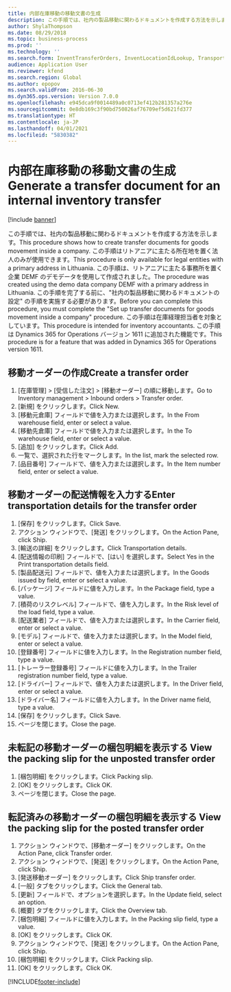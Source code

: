 ```yaml
---
title: 内部在庫移動の移動文書の生成
description: この手順では、社内の製品移動に関わるドキュメントを作成する方法を示します。
author: ShylaThompson
ms.date: 08/29/2018
ms.topic: business-process
ms.prod: ''
ms.technology: ''
ms.search.form: InventTransferOrders, InventLocationIdLookup, TransportationDocument, HcmWorkerLookUp, SrsReportViewerForm, InventTransferParmShip
audience: Application User
ms.reviewer: kfend
ms.search.region: Global
ms.author: epopov
ms.search.validFrom: 2016-06-30
ms.dyn365.ops.version: Version 7.0.0
ms.openlocfilehash: e945dca9f0014489a0c0713ef412b281357a276e
ms.sourcegitcommit: 0e8db169c3f90bd750826af76709ef5d621fd377
ms.translationtype: HT
ms.contentlocale: ja-JP
ms.lasthandoff: 04/01/2021
ms.locfileid: "5830382"
---
```

# <a name="generate-a-transfer-document-for-an-internal-inventory-transfer"></a><span data-ttu-id="b97d9-103">内部在庫移動の移動文書の生成</span><span class="sxs-lookup"><span data-stu-id="b97d9-103">Generate a transfer document for an internal inventory transfer</span></span>

[!include [banner](../../includes/banner.md)]

<span data-ttu-id="b97d9-104">この手順では、社内の製品移動に関わるドキュメントを作成する方法を示します。</span><span class="sxs-lookup"><span data-stu-id="b97d9-104">This procedure shows how to create transfer documents for goods movement inside a company.</span></span> <span data-ttu-id="b97d9-105">この手順はリトアニアに主たる所在地を置く法人のみが使用できます。</span><span class="sxs-lookup"><span data-stu-id="b97d9-105">This procedure is only available for legal entities with a primary address in Lithuania.</span></span> <span data-ttu-id="b97d9-106">この手順は、リトアニアに主たる事務所を置く企業 DEMF のデモデータを使用して作成されました。</span><span class="sxs-lookup"><span data-stu-id="b97d9-106">The procedure was created using the demo data company DEMF with a primary address in Lithuania.</span></span> <span data-ttu-id="b97d9-107">この手順を完了する前に、"社内の製品移動に関わるドキュメントの設定" の手順を実施する必要があります。</span><span class="sxs-lookup"><span data-stu-id="b97d9-107">Before you can complete this procedure, you must complete the "Set up transfer documents for goods movement inside a company" procedure.</span></span> <span data-ttu-id="b97d9-108">この手順は在庫経理担当者を対象としています。</span><span class="sxs-lookup"><span data-stu-id="b97d9-108">This procedure is intended for inventory accountants.</span></span> <span data-ttu-id="b97d9-109">この手順は Dynamics 365 for Operations バージョン 1611 に追加された機能です。</span><span class="sxs-lookup"><span data-stu-id="b97d9-109">This procedure is for a feature that was added in Dynamics 365 for Operations version 1611.</span></span>


## <a name="create-a-transfer-order"></a><span data-ttu-id="b97d9-110">移動オーダーの作成</span><span class="sxs-lookup"><span data-stu-id="b97d9-110">Create a transfer order</span></span>
1. <span data-ttu-id="b97d9-111">[在庫管理] > [受信した注文] > [移動オーダー] の順に移動します。</span><span class="sxs-lookup"><span data-stu-id="b97d9-111">Go to Inventory management > Inbound orders > Transfer order.</span></span>
2. <span data-ttu-id="b97d9-112">[新規] をクリックします。</span><span class="sxs-lookup"><span data-stu-id="b97d9-112">Click New.</span></span>
3. <span data-ttu-id="b97d9-113">[移動元倉庫] フィールドで値を入力または選択します。</span><span class="sxs-lookup"><span data-stu-id="b97d9-113">In the From warehouse field, enter or select a value.</span></span>
4. <span data-ttu-id="b97d9-114">[移動先倉庫] フィールドで値を入力または選択します。</span><span class="sxs-lookup"><span data-stu-id="b97d9-114">In the To warehouse field, enter or select a value.</span></span>
5. <span data-ttu-id="b97d9-115">[追加] をクリックします。</span><span class="sxs-lookup"><span data-stu-id="b97d9-115">Click Add.</span></span>
6. <span data-ttu-id="b97d9-116">一覧で、選択された行をマークします。</span><span class="sxs-lookup"><span data-stu-id="b97d9-116">In the list, mark the selected row.</span></span>
7. <span data-ttu-id="b97d9-117">[品目番号] フィールドで、値を入力または選択します。</span><span class="sxs-lookup"><span data-stu-id="b97d9-117">In the Item number field, enter or select a value.</span></span>

## <a name="enter-transportation-details-for-the-transfer-order"></a><span data-ttu-id="b97d9-118">移動オーダーの配送情報を入力する</span><span class="sxs-lookup"><span data-stu-id="b97d9-118">Enter transportation details for the transfer order</span></span>
1. <span data-ttu-id="b97d9-119">[保存] をクリックします。</span><span class="sxs-lookup"><span data-stu-id="b97d9-119">Click Save.</span></span>
2. <span data-ttu-id="b97d9-120">アクション ウィンドウで、[発送] をクリックします。</span><span class="sxs-lookup"><span data-stu-id="b97d9-120">On the Action Pane, click Ship.</span></span>
3. <span data-ttu-id="b97d9-121">[輸送の詳細] をクリックします。</span><span class="sxs-lookup"><span data-stu-id="b97d9-121">Click Transportation details.</span></span>
4. <span data-ttu-id="b97d9-122">[配送情報の印刷] フィールドで、[はい] を選択します。</span><span class="sxs-lookup"><span data-stu-id="b97d9-122">Select Yes in the Print transportation details field.</span></span>
5. <span data-ttu-id="b97d9-123">[製品配送元] フィールドで、値を入力または選択します。</span><span class="sxs-lookup"><span data-stu-id="b97d9-123">In the Goods issued by field, enter or select a value.</span></span>
6. <span data-ttu-id="b97d9-124">[パッケージ] フィールドに値を入力します。</span><span class="sxs-lookup"><span data-stu-id="b97d9-124">In the Package field, type a value.</span></span>
7. <span data-ttu-id="b97d9-125">[積荷のリスクレベル] フィールドで、値を入力します。</span><span class="sxs-lookup"><span data-stu-id="b97d9-125">In the Risk level of the load field, type a value.</span></span>
8. <span data-ttu-id="b97d9-126">[配送業者] フィールドで、値を入力または選択します。</span><span class="sxs-lookup"><span data-stu-id="b97d9-126">In the Carrier field, enter or select a value.</span></span>
9. <span data-ttu-id="b97d9-127">[モデル] フィールドで、値を入力または選択します。</span><span class="sxs-lookup"><span data-stu-id="b97d9-127">In the Model field, enter or select a value.</span></span>
10. <span data-ttu-id="b97d9-128">[登録番号] フィールドに値を入力します。</span><span class="sxs-lookup"><span data-stu-id="b97d9-128">In the Registration number field, type a value.</span></span>
11. <span data-ttu-id="b97d9-129">[トレーラー登録番号] フィールドに値を入力します。</span><span class="sxs-lookup"><span data-stu-id="b97d9-129">In the Trailer registration number field, type a value.</span></span>
12. <span data-ttu-id="b97d9-130">[ドライバー] フィールドで、値を入力または選択します。</span><span class="sxs-lookup"><span data-stu-id="b97d9-130">In the Driver field, enter or select a value.</span></span>
13. <span data-ttu-id="b97d9-131">[ドライバー名] フィールドに値を入力します。</span><span class="sxs-lookup"><span data-stu-id="b97d9-131">In the Driver name field, type a value.</span></span>
14. <span data-ttu-id="b97d9-132">[保存] をクリックします。</span><span class="sxs-lookup"><span data-stu-id="b97d9-132">Click Save.</span></span>
15. <span data-ttu-id="b97d9-133">ページを閉じます。</span><span class="sxs-lookup"><span data-stu-id="b97d9-133">Close the page.</span></span>

## <a name="view-the-packing-slip-for-the-unposted-transfer-order"></a><span data-ttu-id="b97d9-134">未転記の移動オーダーの梱包明細を表示する </span><span class="sxs-lookup"><span data-stu-id="b97d9-134">View the packing slip for the unposted transfer order</span></span>
1. <span data-ttu-id="b97d9-135">[梱包明細] をクリックします。</span><span class="sxs-lookup"><span data-stu-id="b97d9-135">Click Packing slip.</span></span>
2. <span data-ttu-id="b97d9-136">[OK] をクリックします。</span><span class="sxs-lookup"><span data-stu-id="b97d9-136">Click OK.</span></span>
3. <span data-ttu-id="b97d9-137">ページを閉じます。</span><span class="sxs-lookup"><span data-stu-id="b97d9-137">Close the page.</span></span>

## <a name="view-the-packing-slip-for-the-posted-transfer-order"></a><span data-ttu-id="b97d9-138">転記済みの移動オーダーの梱包明細を表示する </span><span class="sxs-lookup"><span data-stu-id="b97d9-138">View the packing slip for the posted transfer order</span></span>
1. <span data-ttu-id="b97d9-139">アクション ウィンドウで、[移動オーダー] をクリックします。</span><span class="sxs-lookup"><span data-stu-id="b97d9-139">On the Action Pane, click Transfer order.</span></span>
2. <span data-ttu-id="b97d9-140">アクション ウィンドウで、[発送] をクリックします。</span><span class="sxs-lookup"><span data-stu-id="b97d9-140">On the Action Pane, click Ship.</span></span>
3. <span data-ttu-id="b97d9-141">[発送移動オーダー] をクリックします。</span><span class="sxs-lookup"><span data-stu-id="b97d9-141">Click Ship transfer order.</span></span>
4. <span data-ttu-id="b97d9-142">[一般] タブをクリックします。</span><span class="sxs-lookup"><span data-stu-id="b97d9-142">Click the General tab.</span></span>
5. <span data-ttu-id="b97d9-143">[更新] フィールドで、オプションを選択します。</span><span class="sxs-lookup"><span data-stu-id="b97d9-143">In the Update field, select an option.</span></span>
6. <span data-ttu-id="b97d9-144">[概要] タブをクリックします。</span><span class="sxs-lookup"><span data-stu-id="b97d9-144">Click the Overview tab.</span></span>
7. <span data-ttu-id="b97d9-145">[梱包明細] フィールドに値を入力します。</span><span class="sxs-lookup"><span data-stu-id="b97d9-145">In the Packing slip field, type a value.</span></span>
8. <span data-ttu-id="b97d9-146">[OK] をクリックします。</span><span class="sxs-lookup"><span data-stu-id="b97d9-146">Click OK.</span></span>
9. <span data-ttu-id="b97d9-147">アクション ウィンドウで、[発送] をクリックします。</span><span class="sxs-lookup"><span data-stu-id="b97d9-147">On the Action Pane, click Ship.</span></span>
10. <span data-ttu-id="b97d9-148">[梱包明細] をクリックします。</span><span class="sxs-lookup"><span data-stu-id="b97d9-148">Click Packing slip.</span></span>
11. <span data-ttu-id="b97d9-149">[OK] をクリックします。</span><span class="sxs-lookup"><span data-stu-id="b97d9-149">Click OK.</span></span>



[!INCLUDE[footer-include](../../../includes/footer-banner.md)]